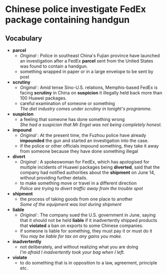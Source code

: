  # Chinese police investigate FedEx package containing handgun  
 ## Vocabulary  
 * **parcel**  
   * *Original* : Police in southeast China's Fujian province have launched an investigation after a FedEx **parcel** sent from the United States was found to contain a handgun.
   * something wrapped in paper or in a large envelope to be sent by post  
* **scrutiny**  
  * *Original* : Amid tense Sino-U.S. relations, Memphis-based FedEx is facing **scrutiny** in China on **suspicion** it illegally held back more than 100 Huawei packages.  
  * careful examination of someone or something  
  *The diet industry comes under scrutiny in tonight's programme.*  
* **suspicion**  
  * a feeling that someone has done something wrong  
  *She had a suspicion that Mr Engel was not being completely honest.*  
* **impound**  
  * *Original* : At the present time, the Fuzhou police have already **impounded** the gun and started an investigation into the case.  
  * if the police or other officials impound something, they take it away from someone because they have done something illegal  
* **divert**  
  * *Original* : A spokeswoman for FedEx, which has apologised for multiple incidents of Huawei packages being **diverted**, said that the company had notified authorities about the **shipment** on June 14, without providing further details.    
  * to make something move or travel in a different direction  
  *Police are trying to divert traffic away from the trouble spot*  
* **shipment**  
  * the process of taking goods from one place to another  
  *Some of the equipment was lost during shipment*  
* **liable**  
  * *Original* : The company sued the U.S. government in June, saying that it should not be held **liable** if it inadvertently shipped products that **violated** a ban on exports to some Chinese companies.  
  * if someone is liable for something, they must pay it or must do it  
  *You may be liable for tax on any gains you make.*  
* **inadvertently**  
  * not deliberately, and without realizing what you are doing  
  *I'm afraid I inadvertently took your bag when I left.*  
* **violate**  
  * to do something that is in opposition to a law, agreement, principle etc.  
